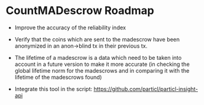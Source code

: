 # CountMADescrow Roadmap

- Improve the accuracy of the reliability index

- Verify that the coins which are sent to the madescrow have been anonymized in an anon->blind tx in their previous tx.

- The lifetime of a madescrow is a data which need to be taken into account in a future version to make it more accurate (in checking the global lifetime norm for the madescrows and in comparing it with the lifetime of the madescrows found)

- Integrate this tool in the script: https://github.com/particl/particl-insight-api
